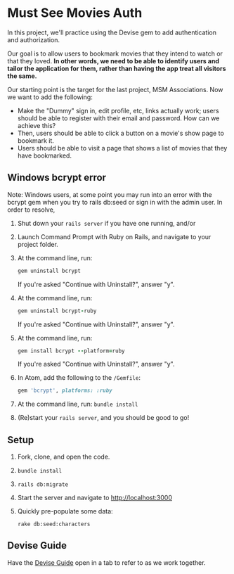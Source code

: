 # Must See Movies Auth

In this project, we'll practice using the Devise gem to add authentication and authorization.

Our goal is to allow users to bookmark movies that they intend to watch or that they loved. **In other words, we need to be able to identify users and tailor the application for them, rather than having the app treat all visitors the same.**

Our starting point is the target for the last project, MSM Associations. Now we want to add the following:

 - Make the "Dummy" sign in, edit profile, etc, links actually work; users should be able to register with their email and password. How can we achieve this?
 - Then, users should be able to click a button on a movie's show page to bookmark it.
 - Users should be able to visit a page that shows a list of movies that they have bookmarked.

## Windows bcrypt error

Note: Windows users, at some point you may run into an error with the bcrypt gem when you try to rails db:seed or sign in with the admin user. In order to resolve,

 1. Shut down your `rails server` if you have one running, and/or
 1. Launch Command Prompt with Ruby on Rails, and navigate to your project  folder.
 1. At the command line, run:

    ```ruby
    gem uninstall bcrypt
    ```

    If you're asked "Continue with Uninstall?", answer "y".

 1. At the command line, run:

    ```ruby
    gem uninstall bcrypt-ruby
    ```

    If you're asked "Continue with Uninstall?", answer "y".

 1. At the command line, run:

    ```ruby
    gem install bcrypt --platform=ruby
    ```

    If you're asked "Continue with Uninstall?", answer "y".

 1. In Atom, add the following to the `/Gemfile`:

    ```ruby
    gem 'bcrypt', platforms: :ruby
    ```

 1. At the command line, run: `bundle install`
 1. (Re)start your `rails server`, and you should be good to go!

## Setup

 1. Fork, clone, and open the code.
 1. `bundle install`
 1. `rails db:migrate`
 1. Start the server and navigate to [http://localhost:3000](http://localhost:3000)
 1. Quickly pre-populate some data:

    ```
    rake db:seed:characters
    ```

## Devise Guide

Have the [Devise Guide](https://guides.firstdraft.com/authentication-and-authorization-with-devise.html) open in a tab to refer to as we work together.
